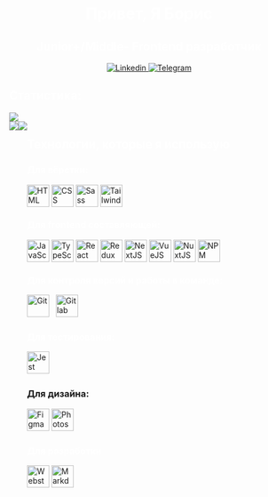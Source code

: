<div align="center">
  <h1 style="color: #ffffff">Привет, Я Борис</h1>
  
  <h2 style="color: #ffffff">Junior+/Middle- Frontend разработчик</h2>

  <a href="https://www.linkedin.com/in/boris-karabut-78667a263/">
    <img src="https://img.shields.io/badge/LinkedIn-blue?style=for-the-badge&logo=linkedin&logoColor=white" alt="Linkedin"/>
  </a>

  <a href="https://t.me/KorobkaBoris">
    <img src="https://img.shields.io/badge/Telegram-blue?style=for-the-badge&logo=telegram&logoColor=white" alt="Telegram"/>
  </a>
</div>

<div>
  <h2 style="color: #ffffff">Статистика:</h2>

  <img src="http://github-profile-summary-cards.vercel.app/api/cards/profile-details?username=RoastedPikachu&theme=github_dark"/>
</div>

<div style="display: flex; justify-content: between">
  <img src="http://github-profile-summary-cards.vercel.app/api/cards/most-commit-language?username=RoastedPikachu&theme=github_dark&exclude=Node.js"/>

  <img src="http://github-profile-summary-cards.vercel.app/api/cards/stats?username=RoastedPikachu&theme=github_dark"/>
<div>
  
<h2 style="color: #ffffff">Технологии, которые я использую</h2>

<h3 style="color: #ffffff">Для вёрстки:</h3>

<div style="display: flex; justify-content: between">
  <img src="https://cdn.jsdelivr.net/gh/devicons/devicon/icons/html5/html5-original.svg" title="HTML" width="40px" height="40px"/> &nbsp;
  <img src="https://cdn.jsdelivr.net/gh/devicons/devicon/icons/css3/css3-original.svg" title="CSS" width="40px" height="40px"/> &nbsp;
  <img src="https://cdn.jsdelivr.net/gh/devicons/devicon/icons/sass/sass-original.svg" title="Sass" width="40px" height="40px"/> &nbsp;
  <img src="https://cdn.jsdelivr.net/gh/devicons/devicon/icons/tailwindcss/tailwindcss-plain.svg" title="TailwindCSS" width="40px" height="40px"/> &nbsp;
</div>

<h3 style="color: #ffffff">Для frontend составляющей:</h3>

<div style="display: flex; justify-content: between">
  <img src="https://cdn.jsdelivr.net/gh/devicons/devicon/icons/javascript/javascript-original.svg" title="JavaScript" width="40px" height="40px"/> &nbsp;
  <img src="https://cdn.jsdelivr.net/gh/devicons/devicon/icons/typescript/typescript-original.svg" title="TypeScript" width="40px" height="40px"/> &nbsp;
  <img src="https://cdn.jsdelivr.net/gh/devicons/devicon/icons/react/react-original.svg" title="React" width="40px" height="40px"/> &nbsp;
  <img src="https://cdn.jsdelivr.net/gh/devicons/devicon/icons/redux/redux-original.svg" title="Redux" width="40px" height="40px"/> &nbsp;
  <img src="https://cdn.jsdelivr.net/gh/devicons/devicon/icons/nextjs/nextjs-original.svg" title="NextJS" width="40px" height="40px"/> &nbsp;
  <img src="https://cdn.jsdelivr.net/gh/devicons/devicon/icons/vuejs/vuejs-original.svg" title="VueJS" width="40px" height="40px"/> &nbsp;
  <img src="https://cdn.jsdelivr.net/gh/devicons/devicon/icons/nuxtjs/nuxtjs-original.svg" title="NuxtJS" width="40px" height="40px"/> &nbsp;
  <img src="https://cdn.jsdelivr.net/gh/devicons/devicon/icons/npm/npm-original-wordmark.svg" title="NPM" width="40px" height="40px"/> &nbsp;
</div>

<h3 style="color: #ffffff">Для контроля версий и работы в команде:</h3>

<div>
  <img src="https://cdn.jsdelivr.net/gh/devicons/devicon/icons/git/git-original.svg" title="Git" width="40px" height="40px"/> &nbsp;
  <img src="https://cdn.jsdelivr.net/gh/devicons/devicon/icons/gitlab/gitlab-original.svg" title="Gitlab" width="40px" height="40px"/> &nbsp;
</div>

<h3 style="color: #ffffff">Для тестирования:</h3>

<img src="https://cdn.jsdelivr.net/gh/devicons/devicon/icons/jest/jest-plain.svg" title="Jest" width="40px" height="40px"/>&nbsp;

<h3>Для дизайна:</h3>

<div>
  <img src="https://cdn.jsdelivr.net/gh/devicons/devicon/icons/figma/figma-original.svg" title="Figma" width="40px" height="40px"/>
  <img src="https://cdn.jsdelivr.net/gh/devicons/devicon/icons/photoshop/photoshop-plain.svg" title="Photoshop" width="40px" height="40px"/>
</div>

<h3 style="color: #ffffff">Для разработки</h3>

<div>
  <img src="https://cdn.jsdelivr.net/gh/devicons/devicon/icons/webstorm/webstorm-original.svg" title="Webstorm" width="40px" height="40px"/>
  <img src="https://cdn.jsdelivr.net/gh/devicons/devicon/icons/markdown/markdown-original.svg" title="Markdown" width="40px" height="40px"/>
</div>
